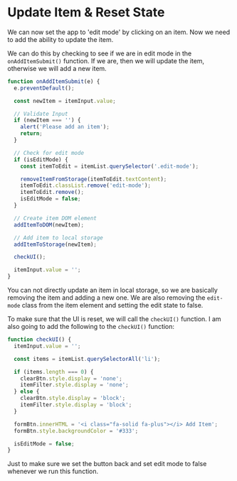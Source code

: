 # Update Item & Reset State

We can now set the app to 'edit mode' by clicking on an item. Now we need to add the ability to update the item.

We can do this by checking to see if we are in edit mode in the `onAddItemSubmit()` function. If we are, then we will update the item, otherwise we will add a new item.

```js
function onAddItemSubmit(e) {
  e.preventDefault();

  const newItem = itemInput.value;

  // Validate Input
  if (newItem === '') {
    alert('Please add an item');
    return;
  }

  // Check for edit mode
  if (isEditMode) {
    const itemToEdit = itemList.querySelector('.edit-mode');

    removeItemFromStorage(itemToEdit.textContent);
    itemToEdit.classList.remove('edit-mode');
    itemToEdit.remove();
    isEditMode = false;
  }

  // Create item DOM element
  addItemToDOM(newItem);

  // Add item to local storage
  addItemToStorage(newItem);

  checkUI();

  itemInput.value = '';
}
```

You can not directly update an item in local storage, so we are basically removing the item and adding a new one. We are also removing the `edit-mode` class from the item element and setting the edit state to false.

To make sure that the UI is reset, we will call the `checkUI()` function. I am also going to add the following to the `checkUI()` function:

```js
function checkUI() {
  itemInput.value = '';

  const items = itemList.querySelectorAll('li');

  if (items.length === 0) {
    clearBtn.style.display = 'none';
    itemFilter.style.display = 'none';
  } else {
    clearBtn.style.display = 'block';
    itemFilter.style.display = 'block';
  }

  formBtn.innerHTML = '<i class="fa-solid fa-plus"></i> Add Item';
  formBtn.style.backgroundColor = '#333';

  isEditMode = false;
}
```

Just to make sure we set the button back and set edit mode to false whenever we run this function.
